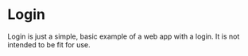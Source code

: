 Login 
=====

Login is just a simple, basic example of a web app with a login. It is not
intended to be fit for use.


